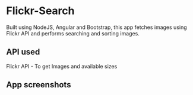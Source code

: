 # Flickr-Search
Built using NodeJS, Angular and Bootstrap, this app fetches images using Flickr API and performs searching and sorting images.

## API used
Flickr API - To get Images and available sizes

## App screenshots
